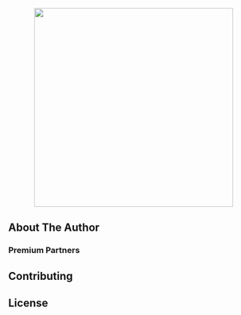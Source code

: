 <p align="center"><a href="https://laravel.com" target="_blank">
    <img src="" width="400"></a>
</p>

## About The Author

### Premium Partners

## Contributing

## License

